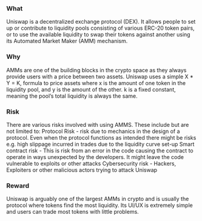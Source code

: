 ### What

Uniswap is a decentralized exchange protocol (DEX). It allows people to set up or contribute to liquidity pools consisting of various ERC-20 token pairs, or to use the available liquidity to swap their tokens against another using its Automated Market Maker (AMM) mechanism. 


### Why

AMMs are one of the building blocks in the crypto space as they always provide users with a price between two assets. Uniswap uses a simple  X * Y = K, formula to price assets where x is the amount of one token in the liquidity pool, and y is the amount of the other. k is a fixed constant, meaning the pool’s total liquidity is always the same. 


### Risk

There are various risks involved with using AMMS. These include but are not limited to:
Protocol Risk - risk due to mechanics in the design of a protocol. Even when the protocol functions as intended there might be risks e.g. high slippage incurred in trades due to the liquidity curve set-up
Smart contract risk - This is risk from an error in the code causing the contract to operate in ways unexpected by the developers. It might leave the code vulnerable to exploits or other attacks
Cybersecurity risk - Hackers, Exploiters or other malicious actors trying to attack Uniswap 


### Reward

Uniswap is arguably one of the largest AMMs in crypto and is usually the protocol where tokens find the most liquidity. Its UI/UX is extremely simple and users can trade most tokens with little problems.   
